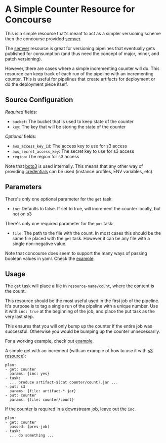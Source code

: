 # A Simple Counter Resource for Concourse

This is a simple resource that's meant to act as a simpler versioning scheme
then the concourse provided [semver][semver].

The [semver][semver] resource is great for versioning pipelines that eventually
gets published for consumption (and thus need the concept of major, minor, and
patch versioning).

However, there are cases where a simple incrementing counter will do. This
resource can keep track of each run of the pipeline with an incrementing
counter. This is useful for pipelines that create artifacts for deployment or do
the deployment piece itself.

## Source Configuration

_Required_ fields:

  - `bucket`: The bucket that is used to keep state of the counter
  - `key`: The key that will be storing the state of the counter

_Optional_ fields:

  - `aws_access_key_id`: The access key to use for s3 access
  - `aws_secret_access_key`: The secret key to use for s3 access
  - `region`: The region for s3 access

Note that [boto3][boto3] is used internally. This means that any other way of
providing [credentials][cred] can be used (instance profiles, ENV variables,
etc).

## Parameters

There's only one optional parameter for the `get` task:

  - `inc`: Defaults to false. If set to true, will increment the counter locally,
    but not on s3

There's only one required parameter for the `put` task:

  - `file`: The path to the file with the count. In most cases this should be
    the same file placed with the `get` task. However it can be any file with a
    single non-negative value.

Note that concourse does seem to support the many ways of passing boolean values
in yaml. Check the [example][example].

## Usage

The `get` task will place a file in `resource-name/count`, where the content is
the count.

This resource should be the most useful used in the first job of the pipeline.
It's purpose is to tag a single run of the pipeline with a unique number. Use
it with `inc: true` at the beginning of the job, and place the put task as the
very last step.

This ensures that you will only bump up the counter if the entire job was
successful. Otherwise you would be bumping up the counter unnecessarily.

For a working example, check out [example][example].

A simple get with an increment (with an example of how to use it with [s3
resource][s3]):

    plan:
    - get: counter
      params: {inc: yes}
    - task:
      ... produce artifact-$(cat counter/count).jar ...
    - put: s3
      params: {file: artifact-*.jar}
    - put: counter
      params: {file: counter/count}

If the counter is required in a downstream job, leave out the `inc`.

    plan:
    - get: counter
      passed: [prev-job]
    - task:
      ... do something ...

[semver]:  https://github.com/concourse/semver-resource
[s3]:      https://github.com/concourse/s3-resource
[boto3]:   https://boto3.readthedocs.io/en/latest/
[cred]:    https://boto3.readthedocs.io/en/latest/guide/configuration.html
[example]: example.yml
